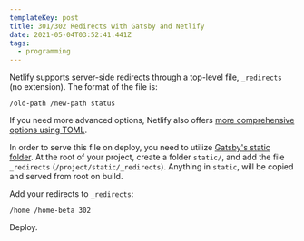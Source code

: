 ```yaml
---
templateKey: post
title: 301/302 Redirects with Gatsby and Netlify
date: 2021-05-04T03:52:41.441Z
tags:
  - programming
---
```


Netlify supports server-side redirects through a top-level file, `_redirects` (no extension). The format of the file is:
```
/old-path /new-path status
```

If you need more advanced options, Netlify also offers [more comprehensive options using TOML](https://docs.netlify.com/routing/redirects/#syntax-for-the-netlify-configuration-file).

In order to serve this file on deploy, you need to utilize [Gatsby's static folder](https://www.gatsbyjs.com/docs/how-to/images-and-media/static-folder/). At the root of your project, create a folder `static/`, and add the file `_redirects` (`/project/static/_redirects`). Anything in `static`, will be copied and served from root on build.

Add your redirects to `_redirects`:

```
/home /home-beta 302
```

Deploy.
